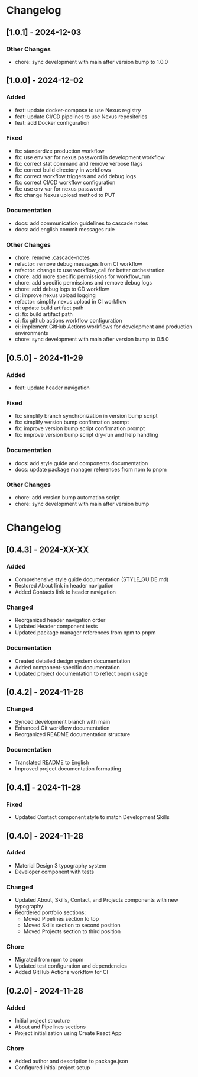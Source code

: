 # Changelog

## [1.0.1] - 2024-12-03

### Other Changes

- chore: sync development with main after version bump to 1.0.0

## [1.0.0] - 2024-12-02

### Added
- feat: update docker-compose to use Nexus registry
- feat: update CI/CD pipelines to use Nexus repositories
- feat: add Docker configuration

### Fixed
- fix: standardize production workflow
- fix: use env var for nexus password in development workflow
- fix: correct stat command and remove verbose flags
- fix: correct build directory in workflows
- fix: correct workflow triggers and add debug logs
- fix: correct CI/CD workflow configuration
- fix: use env var for nexus password
- fix: change Nexus upload method to PUT

### Documentation
- docs: add communication guidelines to cascade notes
- docs: add english commit messages rule

### Other Changes
- chore: remove .cascade-notes
- refactor: remove debug messages from CI workflow
- refactor: change to use workflow_call for better orchestration
- chore: add more specific permissions for workflow_run
- chore: add specific permissions and remove debug logs
- chore: add debug logs to CD workflow
- ci: improve nexus upload logging
- refactor: simplify nexus upload in CI workflow
- ci: update build artifact path
- ci: fix build artifact path
- ci: fix github actions workflow configuration
- ci: implement GitHub Actions workflows for development and production environments
- chore: sync development with main after version bump to 0.5.0

## [0.5.0] - 2024-11-29

### Added
- feat: update header navigation

### Fixed
- fix: simplify branch synchronization in version bump script
- fix: simplify version bump confirmation prompt
- fix: improve version bump script confirmation prompt
- fix: improve version bump script dry-run and help handling

### Documentation
- docs: add style guide and components documentation
- docs: update package manager references from npm to pnpm

### Other Changes
- chore: add version bump automation script
- chore: sync development with main after version bump

# Changelog

## [0.4.3] - 2024-XX-XX

### Added
- Comprehensive style guide documentation (STYLE_GUIDE.md)
- Restored About link in header navigation
- Added Contacts link to header navigation

### Changed
- Reorganized header navigation order
- Updated Header component tests
- Updated package manager references from npm to pnpm

### Documentation
- Created detailed design system documentation
- Added component-specific documentation
- Updated project documentation to reflect pnpm usage

## [0.4.2] - 2024-11-28

### Changed
- Synced development branch with main
- Enhanced Git workflow documentation
- Reorganized README documentation structure

### Documentation
- Translated README to English
- Improved project documentation formatting

## [0.4.1] - 2024-11-28

### Fixed
- Updated Contact component style to match Development Skills

## [0.4.0] - 2024-11-28

### Added
- Material Design 3 typography system
- Developer component with tests

### Changed
- Updated About, Skills, Contact, and Projects components with new typography
- Reordered portfolio sections:
  - Moved Pipelines section to top
  - Moved Skills section to second position
  - Moved Projects section to third position

### Chore
- Migrated from npm to pnpm
- Updated test configuration and dependencies
- Added GitHub Actions workflow for CI

## [0.2.0] - 2024-11-28

### Added
- Initial project structure
- About and Pipelines sections
- Project initialization using Create React App

### Chore
- Added author and description to package.json
- Configured initial project setup
